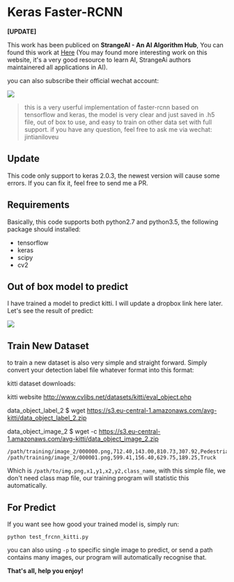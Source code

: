 # Keras Faster-RCNN

**[UPDATE]**

This work has been publiced on **StrangeAI - An AI Algorithm Hub**,  You can found this work at [Here](http://ai.loliloli.pro/) (You may found more interesting work on this website, it's a very good resource to learn AI, StrangeAi authors maintainered all applications in AI).

you can also subscribe their official wechat account:

![](https://i.loli.net/2018/09/03/5b8c9e1fabfc3.png)

> this is a very userful implementation of faster-rcnn based on tensorflow and keras, the model is very clear and just saved in .h5 file, out of box to use, and easy to train on other data set with full support. if you have any question, feel free to ask me via wechat: jintianiloveu

## Update

This code only support to keras 2.0.3, the newest version will cause some errors. If you can fix it, feel free to send me a PR.

## Requirements
Basically, this code supports both python2.7 and python3.5, the following package should installed:
* tensorflow
* keras
* scipy
* cv2

## Out of box model to predict

I have trained a model to predict kitti. I will update a dropbox link here later. Let's see the result of predict:

<img src="http://opbocoyb4.bkt.clouddn.com/000010.png" align="center">

## Train New Dataset

to train a new dataset is also very simple and straight forward. Simply convert your detection label file whatever format into this format:

kitti dataset downloads:

kitti website
http://www.cvlibs.net/datasets/kitti/eval_object.php

data_object_label_2
$ wget https://s3.eu-central-1.amazonaws.com/avg-kitti/data_object_label_2.zip

data_object_image_2
$ wget -c https://s3.eu-central-1.amazonaws.com/avg-kitti/data_object_image_2.zip


```
/path/training/image_2/000000.png,712.40,143.00,810.73,307.92,Pedestrian
/path/training/image_2/000001.png,599.41,156.40,629.75,189.25,Truck
```
Which is `/path/to/img.png,x1,y1,x2,y2,class_name`, with this simple file, we don't need class map file, our training program will statistic this automatically.

## For Predict

If you want see how good your trained model is, simply run:
```
python test_frcnn_kitti.py
```
you can also using `-p` to specific single image to predict, or send a path contains many images, our program will automatically recognise that.

**That's all, help you enjoy!**
